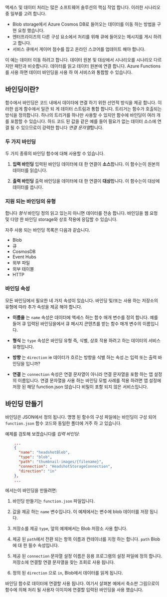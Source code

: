액세스 및 데이터 처리는 많은 소프트웨어 솔루션의 핵심 작업 합니다. 이러한 시나리오 중 일부를 고려 합니다.

* Blob storage에서 Azure Cosmos DB로 들어오는 데이터를 이동 하는 방법을 구현 요청 했습니다.
* 엔터프라이즈의 다른 구성 요소에서 처리를 위해 큐에 들어오는 메시지를 게시 하려고 합니다.
* 서비스 큐에서 게이머 점수를 잡고 온라인 스코어를 업데이트 해야 합니다.

이 예는 데이터 이동 하려고 합니다. 데이터 원본 및 대상에서 시나리오를 시나리오 다르지만 패턴과 비슷합니다. 데이터를 읽고 데이터 원본에 연결 합니다. Azure Functions를 사용 하면 데이터 바인딩을 사용 하 여 서비스와 통합할 수 있습니다. 

## <a name="what-is-a-binding"></a>바인딩이란?

함수에서 바인딩은 코드 내에서 데이터에 연결 하기 위한 선언적 방식을 제공 합니다. 이러한 쉽게 함수에서 일관 되 게 데이터 스트림과 통합 합니다. 트리거는 함수가 호출되는 방식을 정의합니다. 하나의 트리거를 하나만 사용할 수 있지만 함수에 바인딩이 여러 개를 포함할 수 있습니다. 하드 코드 된 값을 같은 예를 들어 필요가 없는 데이터 소스에 연결 될 수 있으므로이 강력한 합니다 *연결 문자열*합니다.

### <a name="two-kinds-of-bindings"></a>두 가지 바인딩

두 가지 종류의 바인딩 함수에 대해 사용할 수 있습니다.

1. **입력 바인딩** 입력된 바인딩 데이터에 대 한 연결이 **소스**합니다. 이 함수는이 원본의 데이터를 읽습니다.

1. **출력 바인딩** 출력 바인딩을 데이터에 대 한 연결이 **대상**합니다. 이 함수는이 대상에 데이터를 씁니다.

### <a name="types-of-supported-bindings"></a>지원 되는 바인딩의 유형

합니다 *형식* 바인딩 정의 읽고 있는지 아니면 데이터를 전송 합니다. 바인딩을 웹 요청 및 다양 한 바인딩 storage와 상호 작용에 응답할 수 있습니다.

자주 사용 되는 바인딩 목록은 다음과 같습니다.
- Blob
- 큐
- CosmosDB
- Event Hubs
- 외부 파일
- 외부 테이블
- HTTP

### <a name="binding-properties"></a>바인딩 속성

모든 바인딩에서 필요한 네 가지 속성이 있습니다. 바인딩 및/또는 사용 하는 저장소의 유형에 따라 추가 속성을 제공 해야 합니다.

- **이름을** 는 `name` 속성은 데이터에 액세스 하는 함수 매개 변수를 정의 합니다. 예를 들어 큐 입력된 바인딩을에서 큐 메시지 콘텐츠를 받는 함수 매개 변수의 이름입니다. 

- **형식** 는 `type` 속성은 바인딩 유형 즉, 식별, 상호 작용 하려고 하는 데이터의 서비스 유형입니다.

- **방향** 는 `direction` ie 데이터가 흐르는 방향을 식별 하는 속성.는 입력 또는 출력 바인딩을 입니까?

- **연결** 는 `connection` 속성은 연결 문자열이 아니라 연결 문자열을 포함 하는 앱 설정의 이름입니다. 연결 문자열을 사용 하는 바인딩 모범 사례를 적용 하려면 앱 설정에 저장 된 해당 function.json 않습니다 비밀이 포함 되지 않은 서비스입니다.

## <a name="create-a-binding"></a>바인딩 만들기

바인딩은 JSON에서 정의 됩니다. 명명 된 함수의 구성 파일에는 바인딩이 구성 되어 `function.json` 함수 코드와 동일한 폴더에 거주 하 고 있습니다.

 예제를 검토해 보겠습니다를 *입력 바인딩*:

```json
    ...
    {
      "name": "headshotBlob",
      "type": "blob",
      "path": "thumbnail-images/{filename}",
      "connection": "HeadshotStorageConnection",
      "direction": "in"
    },
    ...
```

에서는이 바인딩을 만들려면:

1. 바인딩 만들기는 `function.json` 파일입니다.

1. 값을 제공 하는 `name` 변수입니다. 이 예제에서는 변수에 blob 데이터를 저장 됩니다.

1. 저장소를 제공 `type`, 앞의 예제에서는 Blob 저장소 사용 합니다.

1. 제공 된 `path`에서 전환 되는 항목 이름과 컨테이너를 지정 하는 합니다. `path` Blob에 대 한 필수 속성입니다.

1. 제공 된 `connection` 문자열 설정 이름은 응용 프로그램의 설정 파일에 정의 합니다. 저장소에 연결할 연결 문자열을 찾는 조회로 사용 됩니다.

1. 정의 된 `direction` 으로 `in`, Blob에서 데이터를 읽게 됩니다.

바인딩 함수로 데이터에 연결할 사용 됩니다. 여기서 살펴본 예에서 축소판 그림으로이 함수에 의해 처리 될 사용자 이미지에 연결할 입력된 바인딩을 사용 했습니다.